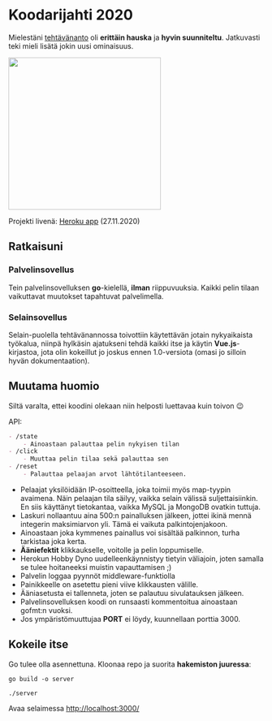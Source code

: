 # Koodarijahti 2020

Mielestäni [tehtävänanto](https://github.com/tuommii/vincit/blob/master/Tehtava.pdf) oli **erittäin hauska** ja **hyvin suunniteltu**. Jatkuvasti teki mieli lisätä jokin uusi ominaisuus.

<img src="https://github.com/tuommii/vincit/blob/master/screenshot.png" width="300">

Projekti livenä: [Heroku app](https://multiplayer-button.herokuapp.com/) (27.11.2020)

## Ratkaisuni

### Palvelinsovellus
Tein palvelinsovelluksen **go**-kielellä, **ilman** riippuvuuksia. Kaikki pelin tilaan vaikuttavat muutokset
tapahtuvat palvelimella.

### Selainsovellus
Selain-puolella tehtävänannossa toivottiin käytettävän jotain nykyaikaista työkalua, niinpä hylkäsin ajatukseni
tehdä kaikki itse ja käytin **Vue.js**-kirjastoa, jota olin kokeillut jo joskus ennen 1.0-versiota
(omasi jo silloin hyvän dokumentaation).

## Muutama huomio
Siltä varalta, ettei koodini olekaan niin helposti luettavaa kuin toivon 😉

API:
```markdown
- /state
	- Ainoastaan palauttaa pelin nykyisen tilan
- /click
	- Muuttaa pelin tilaa sekä palauttaa sen
- /reset
	- Palauttaa pelaajan arvot lähtötilanteeseen.
```

* Pelaajat yksilöidään IP-osoitteella, joka toimii myös map-tyypin avaimena. Näin pelaajan tila säilyy, vaikka selain
välissä suljettaisiinkin. En siis käyttänyt tietokantaa, vaikka MySQL ja MongoDB ovatkin tuttuja.
* Laskuri nollaantuu aina 500:n painalluksen jälkeen, jottei ikinä mennä integerin maksimiarvon yli.
Tämä ei vaikuta palkintojenjakoon.
* Ainoastaan joka kymmenes painallus voi sisältää palkinnon, turha tarkistaa joka kerta.
* **Ääniefektit** klikkaukselle, voitolle ja pelin loppumiselle.
* Herokun Hobby Dyno uudelleenkäynnistyy tietyin väliajoin, joten samalla se tulee hoitaneeksi muistin vapauttamisen ;)
* Palvelin loggaa pyynnöt middleware-funktiolla
* Painikkeelle on asetettu pieni viive klikkausten välille.
* Ääniasetusta ei tallenneta, joten se palautuu sivulatauksen jälkeen.
* Palvelinsovelluksen koodi on runsaasti kommentoitua ainoastaan gofmt:n vuoksi.
* Jos ympäristömuuttujaa __PORT__ ei löydy, kuunnellaan porttia 3000.

## Kokeile itse
Go tulee olla asennettuna. Kloonaa repo ja suorita **hakemiston juuressa**:

```go build -o server```

```./server```

Avaa selaimessa [http://localhost:3000/](http://localhost:3000/)
